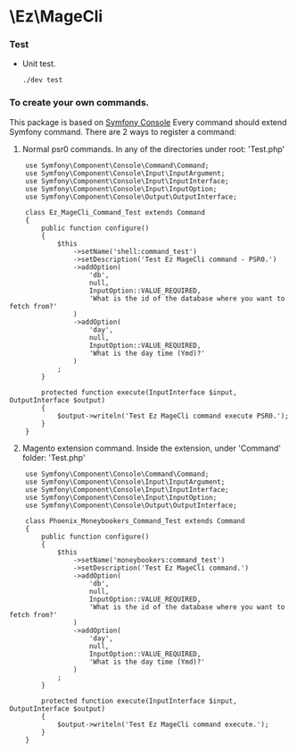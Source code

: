 # \\Ez\\MageCli

### Test

* Unit test.

    ```
    ./dev test
    ```

### To create your own commands.

This package is based on [Symfony Console](http://symfony.com/doc/current/components/console/introduction.html)
Every command should extend Symfony command.
There are 2 ways to register a command:

1. Normal psr0 commands. In any of the directories under root: 'Test.php'

~~~~
    use Symfony\Component\Console\Command\Command;
    use Symfony\Component\Console\Input\InputArgument;
    use Symfony\Component\Console\Input\InputInterface;
    use Symfony\Component\Console\Input\InputOption;
    use Symfony\Component\Console\Output\OutputInterface;

    class Ez_MageCli_Command_Test extends Command
    {
        public function configure()
        {
            $this
                ->setName('shell:command_test')
                ->setDescription('Test Ez MageCli command - PSR0.')
                ->addOption(
                    'db',
                    null,
                    InputOption::VALUE_REQUIRED,
                    'What is the id of the database where you want to fetch from?'
                )
                ->addOption(
                    'day',
                    null,
                    InputOption::VALUE_REQUIRED,
                    'What is the day time (Ymd)?'
                )
            ;
        }

        protected function execute(InputInterface $input, OutputInterface $output)
        {
            $output->writeln('Test Ez MageCli command execute PSR0.');
        }
    }
~~~~

2. Magento extension command. Inside the extension, under 'Command' folder: 'Test.php'

~~~~
    use Symfony\Component\Console\Command\Command;
    use Symfony\Component\Console\Input\InputArgument;
    use Symfony\Component\Console\Input\InputInterface;
    use Symfony\Component\Console\Input\InputOption;
    use Symfony\Component\Console\Output\OutputInterface;

    class Phoenix_Moneybookers_Command_Test extends Command
    {
        public function configure()
        {
            $this
                ->setName('moneybookers:command_test')
                ->setDescription('Test Ez MageCli command.')
                ->addOption(
                    'db',
                    null,
                    InputOption::VALUE_REQUIRED,
                    'What is the id of the database where you want to fetch from?'
                )
                ->addOption(
                    'day',
                    null,
                    InputOption::VALUE_REQUIRED,
                    'What is the day time (Ymd)?'
                )
            ;
        }

        protected function execute(InputInterface $input, OutputInterface $output)
        {
            $output->writeln('Test Ez MageCli command execute.');
        }
    }
~~~~